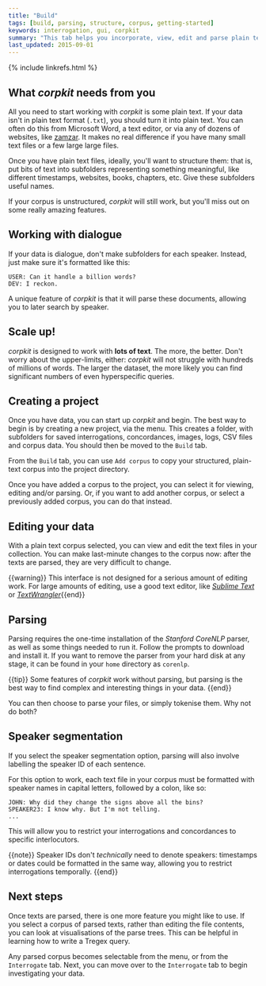 ```yaml
---
title: "Build"
tags: [build, parsing, structure, corpus, getting-started]
keywords: interrogation, gui, corpkit
summary: "This tab helps you incorporate, view, edit and parse plain text corpora."
last_updated: 2015-09-01
---
```

{% include linkrefs.html %}


## What *corpkit* needs from you

All you need to start working with *corpkit* is some plain text. If your data isn't in plain text format (`.txt`), you should turn it into plain text. You can often do this from Microsoft Word, a text editor, or via any of dozens of websites, like [zamzar](http://www.zamzar.com/). It makes no real difference if you have many small text files or a few large large files.

Once you have plain text files, ideally, you'll want to structure them: that is, put bits of text into subfolders representing something meaningful, like different timestamps, websites, books, chapters, etc. Give these subfolders useful names.

If your corpus is unstructured, *corpkit* will still work, but you'll miss out on some really amazing features.

## Working with dialogue

If your data is dialogue, don't make subfolders for each speaker. Instead, just make sure it's formatted like this:

    USER: Can it handle a billion words?
    DEV: I reckon.

A unique feature of *corpkit* is that it will parse these documents, allowing you to later search by speaker.

## Scale up!

*corpkit* is designed to work with **lots of text**. The more, the better. Don't worry about the upper-limits, either: *corpkit* will not struggle with hundreds of millions of words. The larger the dataset, the more likely you can find significant numbers of even hyperspecific queries.

## Creating a project

Once you have data, you can start up *corpkit* and begin. The best way to begin is by creating a new project, via the menu. This creates a folder, with subfolders for saved interrogations, concordances, images, logs, CSV files and corpus data. You should then be moved to the `Build` tab.

From the `Build` tab, you can use `Add corpus` to copy your structured, plain-text corpus into the project directory.

Once you have added a corpus to the project, you can select it for viewing, editing and/or parsing. Or, if you want to add another corpus, or select a previously added corpus, you can do that instead.

## Editing your data

With a plain text corpus selected, you can view and edit the text files in your collection. You can make last-minute changes to the corpus now: after the texts are parsed, they are very difficult to change.

{{warning}} This interface is not designed for a serious amount of editing work. For large amounts of editing, use a good text editor, like  <a href="http://www.sublimetext.com"><i>Sublime Text</i></a> or <a href="http://www.barebones.com/products/textwrangler"><i>TextWrangler</i></a>{{end}}

## Parsing

Parsing requires the one-time installation of the *Stanford CoreNLP* parser, as well as some things needed to run it. Follow the prompts to download and install it. If you want to remove the parser from your hard disk at any stage, it can be found in your `home` directory as `corenlp`.

{{tip}} Some features of <i>corpkit</i> work without parsing, but parsing is the best way to find complex and interesting things in your data. {{end}}

You can then choose to parse your files, or simply tokenise them. Why not do both?

## Speaker segmentation

If you select the speaker segmentation option, parsing will also involve labelling the speaker ID of each sentence.

For this option to work, each text file in your corpus must be formatted with speaker names in capital letters, followed by a colon, like so:

    JOHN: Why did they change the signs above all the bins?
    SPEAKER23: I know why. But I'm not telling.
    ...

This will allow you to restrict your interrogations and concordances to specific interlocutors.

{{note}} Speaker IDs don't <i>technically</i> need to denote speakers: timestamps or dates could be formatted in the same way, allowing you to restrict interrogations temporally. {{end}}

## Next steps

Once texts are parsed, there is one more feature you might like to use. If you select a corpus of parsed texts, rather than editing the file contents, you can look at visualisations of the parse trees. This can be helpful in learning how to write a Tregex query.

Any parsed corpus becomes selectable from the menu, or from the `Interrogate` tab. Next, you can move over to the `Interrogate` tab to begin investigating  your data.
